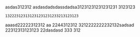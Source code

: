 

asdas312312
asdasdadsdassdadsa31231231231231231
3123123

    132223123131231231231233213123123
aaasd22222312312
  aa    2244312312
3212222222232132sadsad
22312313123123
22dasdasd
333
312
